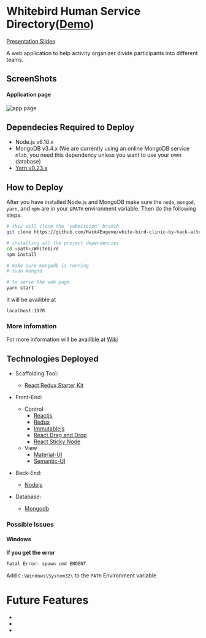 # Whitebird Human Service Directory(<a href="http://almenshad.com:1970/" target="_blank">Demo</a>)
[Presentation Slides](https://docs.google.com)

A web application to help activity organizer divide participants into different teams.

## ScreenShots
#### Application page
![app page](http://www.super-effect.com/wp-content/uploads/2015/12/pojo-placeholder-4-1024x768.png)

## Dependecies Required to Deploy
* Node.js v6.10.x
* MongoDB v3.4.x (We are currently using an online MongoDB service `mlab`, you need this dependency unless you want to use your own database)
* [Yarn v0.23.x](https://yarnpkg.com/en/)

## How to Deploy
After you have installed Node.js and MongoDB make sure the `node`, `mongod`, `yarn`, and `npm` are in your `$PATH` environment variable. Then do the following steps.

```bash
# this will clone the 'submission' branch
git clone https://github.com/Hack4Eugene/white-bird-clinic-by-hack-alternative.git <path>

# installing all the project dependencies
cd <path>/Whitebird
npm install

# make sure mongodb is running
# sudo mongod

# to serve the web page
yarn start
```
It will be availible at
```
localhost:1970
```

### More infomation
For more information will be availible at [Wiki](https://github.com/Hack4Eugene/white-bird-clinic-by-hack-alternative/wiki)


## Technologies Deployed
* Scaffolding Tool:
	- [React Redux Starter Kit](https://github.com/davezuko/react-redux-starter-kit)
* Front-End:
	- Control
		- [Reactjs](https://facebook.github.io/react/)
		- [Redux](http://redux.js.org/)
		- [Immutablejs](https://facebook.github.io/immutable-js/)
		- [React Drag and Drop](http://react-dnd.github.io/react-dnd/)
		- [React Sticky Node](https://github.com/yahoo/react-stickynode)
	- View
		- [Material-UI](http://www.material-ui.com/)
		- [Semantic-UI](https://github.com/Semantic-Org/Semantic-UI-React)

* Back-End:
	- [Nodejs](https://nodejs.org/en/)

* Database:
	- [Mongodb](https://nodejs.org/en/)


### Possible Issues
#### Windows
**If you get the error**

```bash
Fatal Error: spawn cmd ENOENT
```
Add `C:\Windows\System32\` to the `PATH` Environment variable


# Future Features
*
*
*
